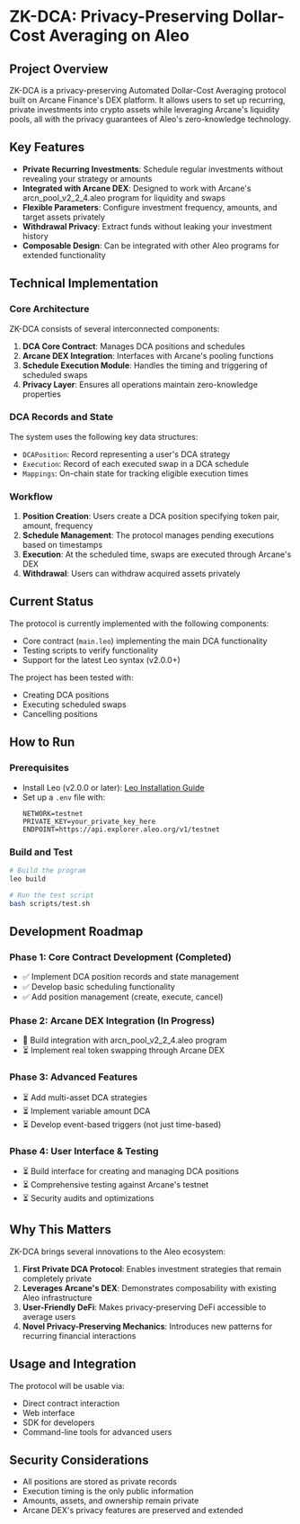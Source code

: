 # ZK-DCA: Privacy-Preserving Dollar-Cost Averaging on Aleo

## Project Overview

ZK-DCA is a privacy-preserving Automated Dollar-Cost Averaging protocol built on Arcane Finance's DEX platform. It allows users to set up recurring, private investments into crypto assets while leveraging Arcane's liquidity pools, all with the privacy guarantees of Aleo's zero-knowledge technology.

## Key Features

- **Private Recurring Investments**: Schedule regular investments without revealing your strategy or amounts
- **Integrated with Arcane DEX**: Designed to work with Arcane's arcn_pool_v2_2_4.aleo program for liquidity and swaps
- **Flexible Parameters**: Configure investment frequency, amounts, and target assets privately
- **Withdrawal Privacy**: Extract funds without leaking your investment history
- **Composable Design**: Can be integrated with other Aleo programs for extended functionality

## Technical Implementation

### Core Architecture

ZK-DCA consists of several interconnected components:

1. **DCA Core Contract**: Manages DCA positions and schedules
2. **Arcane DEX Integration**: Interfaces with Arcane's pooling functions
3. **Schedule Execution Module**: Handles the timing and triggering of scheduled swaps
4. **Privacy Layer**: Ensures all operations maintain zero-knowledge properties

### DCA Records and State

The system uses the following key data structures:

- `DCAPosition`: Record representing a user's DCA strategy
- `Execution`: Record of each executed swap in a DCA schedule
- `Mappings`: On-chain state for tracking eligible execution times

### Workflow

1. **Position Creation**: Users create a DCA position specifying token pair, amount, frequency
2. **Schedule Management**: The protocol manages pending executions based on timestamps
3. **Execution**: At the scheduled time, swaps are executed through Arcane's DEX
4. **Withdrawal**: Users can withdraw acquired assets privately

## Current Status

The protocol is currently implemented with the following components:

- Core contract (`main.leo`) implementing the main DCA functionality
- Testing scripts to verify functionality
- Support for the latest Leo syntax (v2.0.0+)

The project has been tested with:
- Creating DCA positions
- Executing scheduled swaps
- Cancelling positions

## How to Run

### Prerequisites

- Install Leo (v2.0.0 or later): [Leo Installation Guide](https://developer.aleo.org/leo/installation)
- Set up a `.env` file with:
  ```
  NETWORK=testnet
  PRIVATE_KEY=your_private_key_here
  ENDPOINT=https://api.explorer.aleo.org/v1/testnet
  ```

### Build and Test

```bash
# Build the program
leo build

# Run the test script
bash scripts/test.sh
```

## Development Roadmap

### Phase 1: Core Contract Development (Completed)
- ✅ Implement DCA position records and state management
- ✅ Develop basic scheduling functionality
- ✅ Add position management (create, execute, cancel)

### Phase 2: Arcane DEX Integration (In Progress)
- 🔄 Build integration with arcn_pool_v2_2_4.aleo program
- ⏳ Implement real token swapping through Arcane DEX

### Phase 3: Advanced Features
- ⏳ Add multi-asset DCA strategies
- ⏳ Implement variable amount DCA
- ⏳ Develop event-based triggers (not just time-based)

### Phase 4: User Interface & Testing
- ⏳ Build interface for creating and managing DCA positions
- ⏳ Comprehensive testing against Arcane's testnet
- ⏳ Security audits and optimizations

## Why This Matters

ZK-DCA brings several innovations to the Aleo ecosystem:

1. **First Private DCA Protocol**: Enables investment strategies that remain completely private
2. **Leverages Arcane's DEX**: Demonstrates composability with existing Aleo infrastructure
3. **User-Friendly DeFi**: Makes privacy-preserving DeFi accessible to average users
4. **Novel Privacy-Preserving Mechanics**: Introduces new patterns for recurring financial interactions

## Usage and Integration

The protocol will be usable via:

- Direct contract interaction
- Web interface
- SDK for developers
- Command-line tools for advanced users

## Security Considerations

- All positions are stored as private records
- Execution timing is the only public information
- Amounts, assets, and ownership remain private
- Arcane DEX's privacy features are preserved and extended 